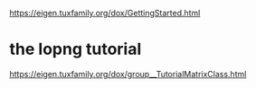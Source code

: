 https://eigen.tuxfamily.org/dox/GettingStarted.html

# the lopng tutorial
https://eigen.tuxfamily.org/dox/group__TutorialMatrixClass.html